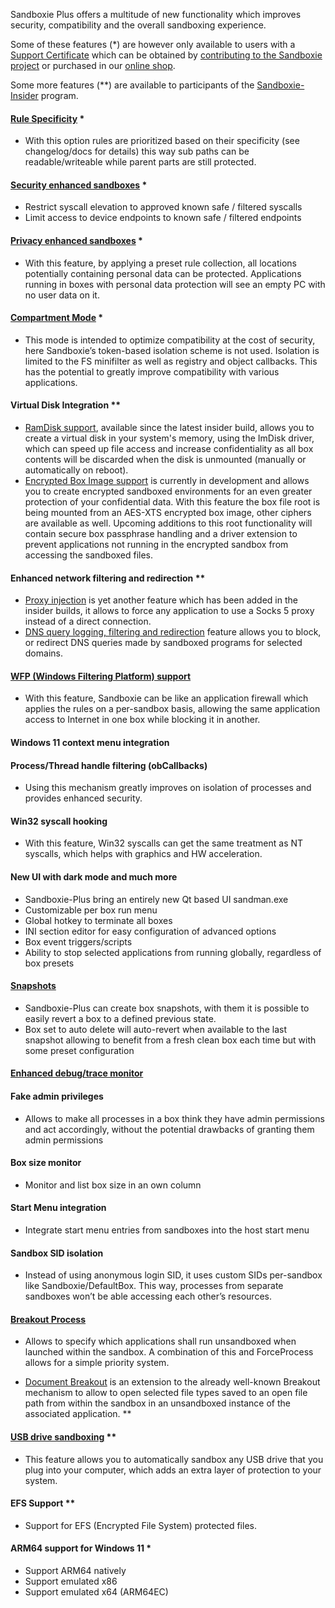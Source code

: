 Sandboxie Plus offers a multitude of new functionality which improves security, compatibility and the overall sandboxing experience.

Some of these features (*) are however only available to users with a [Support Certificate](../PlusContent/supporter-certificate.md) which can be obtained by [contributing to the Sandboxie project](https://github.com/sandboxie-plus/Sandboxie/blob/master/CONTRIBUTING.md) or purchased in our [online shop](https://xanasoft.com/shop/).

Some more features (**) are available to participants of the [Sandboxie-Insider](../PlusContent/Sandboxie-Insider.md) program.


#### [Rule Specificity](../PlusContent/RuleSpecificity.md) *
 - With this option rules are prioritized based on their specificity (see changelog/docs for details) this way sub paths can be readable/writeable while parent parts are still protected.


#### [Security enhanced sandboxes](../PlusContent/security-mode.md) *
 - Restrict syscall elevation to approved known safe / filtered syscalls
 - Limit access to device endpoints to known safe / filtered endpoints

#### [Privacy enhanced sandboxes](../PlusContent/privacy-mode.md) *
- With this feature, by applying a preset rule collection, all locations potentially containing personal data can be protected. Applications running in boxes with personal data protection will see an empty PC with no user data on it.


#### [Compartment Mode](../PlusContent/compartment-mode.md) *
 - This mode is intended to optimize compatibility at the cost of security, here Sandboxie’s token-based isolation scheme is not used. Isolation is limited to the FS minifilter as well as registry and object callbacks. This has the potential to greatly improve compatibility with various applications.


#### Virtual Disk Integration **
 - [RamDisk support](../PlusContent/RamDiskSandboxes.md), available since the latest insider build, allows you to create a virtual disk in your system's memory, using the ImDisk driver, which can speed up file access and increase confidentiality as all box contents will be discarded when the disk is unmounted (manually or automatically on reboot).
 - [Encrypted Box Image support](../PlusContent/BoxEncryption.md) is currently in development and allows you to create encrypted sandboxed environments for an even greater protection of your confidential data. With this feature the box file root is being mounted from an AES-XTS encrypted box image, other ciphers are available as well. Upcoming additions to this root functionality will contain secure box passphrase handling and a driver extension to prevent applications not running in the encrypted sandbox from accessing the sandboxed files.



#### Enhanced network filtering and redirection **
 - [Proxy injection](../PlusContent/ProxySupport.md) is yet another feature which has been added in the insider builds, it allows to force any application to use a Socks 5 proxy instead of a direct connection.
 - [DNS query logging, filtering and redirection](../PlusContent/DNSFilter.md) feature allows you to block, or redirect DNS queries made by sandboxed programs for selected domains.



#### [WFP (Windows Filtering Platform) support](../PlusContent/WFPSupport.md)
 - With this feature, Sandboxie can be like an application firewall which applies the rules on a per-sandbox basis, allowing the same application access to Internet in one box while blocking it in another.


#### Windows 11 context menu integration


#### Process/Thread handle filtering (obCallbacks)
 - Using this mechanism greatly improves on isolation of processes and provides enhanced security.


#### Win32 syscall hooking
 - With this feature, Win32 syscalls can get the same treatment as NT syscalls, which helps with graphics and HW acceleration.


#### New UI with dark mode and much more
 - Sandboxie-Plus bring an entirely new Qt based UI sandman.exe
 - Customizable per box run menu
 - Global hotkey to terminate all boxes
 - INI section editor for easy configuration of advanced options
 - Box event triggers/scripts
 - Ability to stop selected applications from running globally, regardless of box presets


#### [Snapshots](../PlusContent/BoxSnapshots.md)
 - Sandboxie-Plus can create box snapshots, with them it is possible to easily revert a box to a defined previous state.
 - Box set to auto delete will auto-revert when available to the last snapshot allowing to benefit from a fresh clean box each time but with some preset configuration


#### [Enhanced debug/trace monitor](../PlusContent/TraceLog.md)


#### Fake admin privileges
 - Allows to make all processes in a box think they have admin permissions and act accordingly, without the potential drawbacks of granting them admin permissions


#### Box size monitor
 - Monitor and list box size in an own column


#### Start Menu integration
 - Integrate start menu entries from sandboxes into the host start menu


#### Sandbox SID isolation
 - Instead of using anonymous login SID, it uses custom SIDs per-sandbox like Sandboxie/DefaultBox. This way, processes from separate sandboxes won’t be able accessing each other’s resources.


#### [Breakout Process](../Content/BreakoutProcess.md)
 - Allows to specify which applications shall run unsandboxed when launched within the sandbox. A combination of this and ForceProcess allows for a simple priority system.

 - [Document Breakout](../Content/BreakoutDocument.md) is an extension to the already well-known Breakout mechanism to allow to open selected file types saved to an open file path from within the sandbox in an unsandboxed instance of the associated application.  **


#### [USB drive sandboxing](../PlusContent/USBSandboxing.md) **
- This feature allows you to automatically sandbox any USB drive that you plug into your computer, which adds an extra layer of protection to your system.


#### EFS Support **
 - Support for EFS (Encrypted File System) protected files.


#### ARM64 support for Windows 11 *
 - Support ARM64 natively
 - Support emulated x86
 - Support emulated x64 (ARM64EC)



